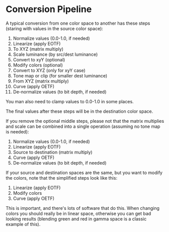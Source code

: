 # Conversion Pipeline

A typical conversion from one color space to another has these steps (staring with values in the
source color space):

1. Normalize values (0.0-1.0, if needed)
1. Linearize (apply EOTF)
1. To XYZ (matrix multiply)
1. Scale luminance (by src/dest luminance)
1. Convert to xyY (optional)
1. Modify colors (optional)
1. Convert to XYZ (only for xyY case)
1. Tone map or clip (for smaller dest luminance)
1. From XYZ (matrix multiply)
1. Curve (apply OETF)
1. De-normalize values (to bit depth, if needed)

You man also need to clamp values to 0.0-1.0 in some places.

The final values after these steps will be in the destination color space.

If you remove the optional middle steps, please not that the matrix multiplies and scale can be
combined into a single operation (assuming no tone map is needed):

1. Normalize values (0.0-1.0, if needed)
1. Linearize (apply EOTF)
1. Source to destination (matrix multiply)
1. Curve (apply OETF)
1. De-normalize values (to bit depth, if needed)

If your source and destination spaces are the same, but you want to modify the colors, note that the
simplified steps look like this:

1. Linearize (apply EOTF)
1. Modify colors
1. Curve (apply OETF)

This is important, and there's lots of software that do this. When changing colors you should really
be in linear space, otherwise you can get bad looking results (blending green and red in gamma space
is a classic example of this).
